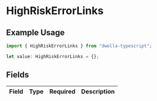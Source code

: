 # HighRiskErrorLinks

## Example Usage

```typescript
import { HighRiskErrorLinks } from "dwolla-typescript";

let value: HighRiskErrorLinks = {};
```

## Fields

| Field       | Type        | Required    | Description |
| ----------- | ----------- | ----------- | ----------- |